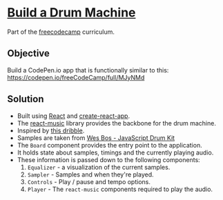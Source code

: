 # [Build a Drum Machine](https://learn.freecodecamp.org/front-end-libraries/front-end-libraries-projects/build-a-drum-machine)

Part of the [freecodecamp](https://www.freecodecamp.com) curriculum.

## Objective

Build a CodePen.io app that is functionally similar to this: https://codepen.io/freeCodeCamp/full/MJyNMd

## Solution

- Built using [React](https://reactjs.org/) and [create-react-app](https://github.com/facebook/create-react-app).
- The [react-music](https://github.com/FormidableLabs/react-music) library provides the backbone for the drum machine.
- Inspired by [this dribble](https://dribbble.com/shots/3169399-Drummy-Drum-Machine-for-Mac).
- Samples are taken from [Wes Bos - JavaScript Drum Kit](https://github.com/wesbos/JavaScript30/tree/master/01%20-%20JavaScript%20Drum%20Kit)
- The `Board` component provides the entry point to the application.
- It holds state about samples, timings and the currently playing audio.
- These information is passed down to the following components:
  1.  `Equalizer` - a visualization of the current samples.
  2.  `Sampler` - Samples and when they're played.
  3.  `Controls` - Play / pause and tempo options.
  4.  `Player` - The `react-music` components required to play the audio.
